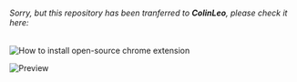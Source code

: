 ###### Sorry, but this repository has been tranferred to **ColinLeo**, please check it here:
###### **[](https://github.com/ColinLeo/highlight-words)**

![How to install open-source chrome extension](https://github.com/ColinLeoDGL/highlight-words/blob/dev/res/img/guide_to_install_chrome_extension.gif)


![Preview](https://github.com/ColinLeoDGL/highlight-words/blob/master/res/img/chrome_extension_check_words_preview.gif)
